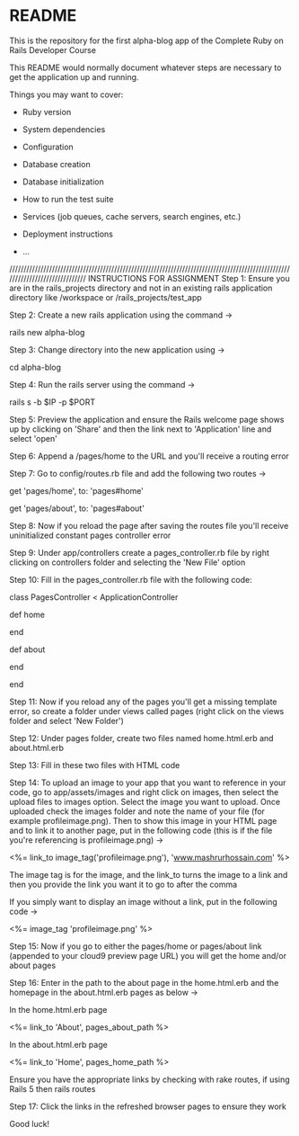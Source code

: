 # README

This is the repository for the first alpha-blog app of the Complete Ruby on Rails Developer Course

This README would normally document whatever steps are necessary to get the
application up and running.

Things you may want to cover:

* Ruby version

* System dependencies

* Configuration

* Database creation

* Database initialization

* How to run the test suite

* Services (job queues, cache servers, search engines, etc.)

* Deployment instructions

* ...


//////////////////////////////////////////////////////////////////////////////////////////////////////////////////////////////
INSTRUCTIONS FOR ASSIGNMENT
Step 1: Ensure you are in the rails_projects directory and not in an existing rails application directory like /workspace or /rails_projects/test_app

Step 2: Create a new rails application using the command ->

rails new alpha-blog

Step 3: Change directory into the new application using ->

cd alpha-blog

Step 4: Run the rails server using the command ->

rails s -b $IP -p $PORT

Step 5: Preview the application and ensure the Rails welcome page shows up by clicking on 'Share' and then the link next to 'Application' line and select 'open'

Step 6: Append a /pages/home to the URL and you'll receive a routing error

Step 7: Go to config/routes.rb file and add the following two routes ->

get 'pages/home', to: 'pages#home'

get 'pages/about', to: 'pages#about'

Step 8: Now if you reload the page after saving the routes file you'll receive uninitialized constant pages controller error

Step 9: Under app/controllers create a pages_controller.rb file by right clicking on controllers folder and selecting the 'New File' option

Step 10: Fill in the pages_controller.rb file with the following code:

class PagesController < ApplicationController

def home

end

def about

end

end

Step 11: Now if you reload any of the pages you'll get a missing template error, so create a folder under views called pages (right click on the views folder and select 'New Folder')

Step 12: Under pages folder, create two files named home.html.erb and about.html.erb

Step 13: Fill in these two files with HTML code

Step 14: To upload an image to your app that you want to reference in your code, go to app/assets/images and right click on images, then select the upload files to images option. Select the image you want to upload. Once uploaded check the images folder and note the name of your file (for example profileimage.png). Then to show this image in your HTML page and to link it to another page, put in the following code (this is if the file you're referencing is profileimage.png) ->

<%= link_to image_tag('profileimage.png'), 'www.mashrurhossain.com' %>

The image tag is for the image, and the link_to turns the image to a link and then you provide the link you want it to go to after the comma

If you simply want to display an image without a link, put in the following code ->

<%= image_tag 'profileimage.png' %>

Step 15: Now if you go to either the pages/home or pages/about link (appended to your cloud9 preview page URL) you will get the home and/or about pages

Step 16: Enter in the path to the about page in the home.html.erb and the homepage in the about.html.erb pages as below ->

In the home.html.erb page

<%= link_to 'About', pages_about_path %>

In the about.html.erb page

<%= link_to 'Home', pages_home_path %>

Ensure you have the appropriate links by checking with rake routes, if using Rails 5 then rails routes

Step 17: Click the links in the refreshed browser pages to ensure they work

Good luck!